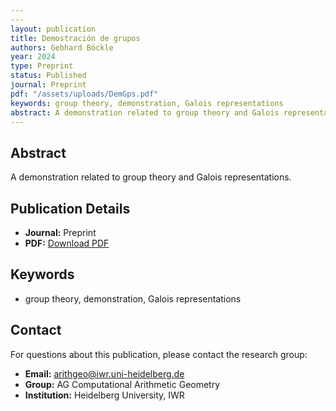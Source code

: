 ```yaml
---
---
layout: publication
title: Demostración de grupos
authors: Gebhard Böckle
year: 2024
type: Preprint
status: Published
journal: Preprint
pdf: "/assets/uploads/DemGps.pdf"
keywords: group theory, demonstration, Galois representations
abstract: A demonstration related to group theory and Galois representations.
---
```



## Abstract

A demonstration related to group theory and Galois representations.

## Publication Details

- **Journal:** Preprint
- **PDF:** [Download PDF](/assets/uploads/DemGps.pdf)

## Keywords

- group theory, demonstration, Galois representations


## Contact

For questions about this publication, please contact the research group:
- **Email:** arithgeo@iwr.uni-heidelberg.de
- **Group:** AG Computational Arithmetic Geometry
- **Institution:** Heidelberg University, IWR